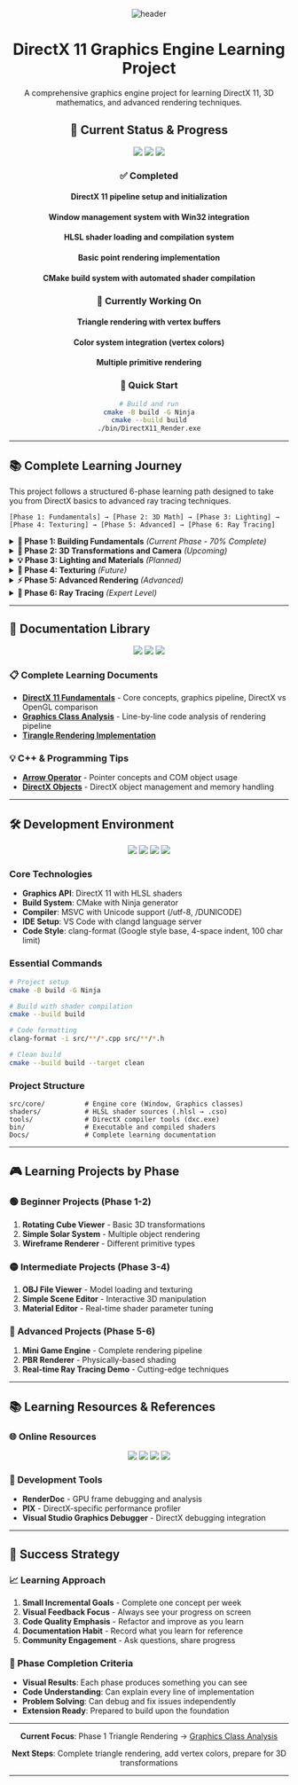 <div align="center">

![header](https://capsule-render.vercel.app/api?type=transparent&color=39FF14&height=150&section=header&text=DirectX%2011%20Engine&fontSize=70&animation=fadeIn&fontColor=39FF14&desc=Learning%20Fundamentals&descSize=20&descAlignY=75)

# DirectX 11 Graphics Engine Learning Project

A comprehensive graphics engine project for learning DirectX 11, 3D mathematics, and advanced rendering techniques.

## 🎯 Current Status & Progress

<p align="center">
  <img src="https://img.shields.io/badge/Phase_1-Fundamentals-39FF14?style=for-the-badge&logo=directx&logoColor=white"/>
  <img src="https://img.shields.io/badge/Point_Rendering-✅_Complete-00AA00?style=for-the-badge"/>
  <img src="https://img.shields.io/badge/Next_Goal-Triangle_Rendering-FF8C00?style=for-the-badge"/>
</p>

### ✅ Completed

#### DirectX 11 pipeline setup and initialization
#### Window management system with Win32 integration
#### HLSL shader loading and compilation system
#### Basic point rendering implementation
#### CMake build system with automated shader compilation

### 🎯 Currently Working On

#### Triangle rendering with vertex buffers
#### Color system integration (vertex colors)
#### Multiple primitive rendering

### 🚀 Quick Start

```bash
# Build and run
cmake -B build -G Ninja
cmake --build build
./bin/DirectX11_Render.exe
```

</div>

---

## 📚 Complete Learning Journey

This project follows a structured 6-phase learning path designed to take you from DirectX basics to advanced ray tracing techniques.

```
[Phase 1: Fundamentals] → [Phase 2: 3D Math] → [Phase 3: Lighting] → [Phase 4: Texturing] → [Phase 5: Advanced] → [Phase 6: Ray Tracing]
```

<details>
<summary><strong>📖 Phase 1: Building Fundamentals</strong> <em>(Current Phase - 70% Complete)</em></summary>
<div align="left">

### Learning Goals

- Master vertex buffers and input layouts
- Understand primitive types (POINTLIST, TRIANGLELIST, TRIANGLESTRIP)
- Implement basic shader pipeline

### Current Progress

- [x] Point rendering implementation ✅
- [x] Basic pipeline setup ✅
- [x] Shader loading system ✅
- [x] Triangle rendering ✅
- [x] Vertex color system ✅
- [ ] Multiple object rendering with index buffers

### Key Implementation

```cpp
// Next: Triangle vertices with colors
struct Vertex {
    DirectX::XMFLOAT3 position;
    DirectX::XMFLOAT4 color;
};

float triangle[] = {
    -0.5f, -0.5f, 0.0f,  // Bottom left
     0.5f, -0.5f, 0.0f,  // Bottom right
     0.0f,  0.5f, 0.0f   // Top
};
```

</div>
</details>

<details>
<summary><strong>🎲 Phase 2: 3D Transformations and Camera</strong> <em>(Upcoming)</em></summary>
<div align="left">

### Core Concepts

- **World Matrix**: Object position, rotation, scale transformations
- **View Matrix**: Camera position and direction handling
- **Projection Matrix**: 3D to 2D projection mathematics

### Implementation Goals

- [ ] Constant buffer system for matrix data
- [ ] Camera class with view matrix generation
- [ ] 3D cube rendering with depth buffer
- [ ] Transformation animations (rotating objects, camera movement)

### Required Components

```cpp
struct MatrixBuffer {
    DirectX::XMMATRIX world;
    DirectX::XMMATRIX view;
    DirectX::XMMATRIX projection;
};

class Camera {
    DirectX::XMFLOAT3 position;
    DirectX::XMFLOAT3 target;
    DirectX::XMFLOAT3 up;
    DirectX::XMMATRIX GetViewMatrix();
};
```

</div>
</details>

<details>
<summary><strong>💡 Phase 3: Lighting and Materials</strong> <em>(Planned)</em></summary>
<div align="left">

### Phong Lighting Model Implementation

- **Ambient Light**: Base illumination level
- **Diffuse Light**: Surface angle-dependent lighting
- **Specular Light**: Reflection-based highlights

### Advanced Features

- Multiple light source types (Directional, Point, Spot)
- Material system with ambient/diffuse/specular properties
- Normal mapping with tangent space calculations

### HLSL Implementation Preview

```hlsl
// Pixel Shader lighting calculation
float3 lightDir = normalize(lightPos - worldPos);
float diffuse = max(dot(normal, lightDir), 0.0);
float3 finalColor = baseColor * (ambient + diffuse);
```

</div>
</details>

<details>
<summary><strong>🎨 Phase 4: Texturing</strong> <em>(Future)</em></summary>
<div align="left">

### Texture Pipeline

- WIC texture loading system
- Sampler state configuration
- UV mapping and coordinate systems
- Multi-texturing (Diffuse, Normal, Specular maps)

### Advanced Techniques

- Cube mapping for environment reflections
- Mipmap generation and usage
- Texture atlasing and optimization

</div>
</details>

<details>
<summary><strong>⚡ Phase 5: Advanced Rendering</strong> <em>(Advanced)</em></summary>
<div align="left">

### Major Features

- **Shadow Mapping**: Real-time shadow generation with PCF
- **Post Processing**: Bloom, tone mapping, FXAA anti-aliasing
- **Deferred Rendering**: G-buffer implementation for complex scenes
- **SSAO**: Screen space ambient occlusion for realistic depth

</div>
</details>

<details>
<summary><strong>🌟 Phase 6: Ray Tracing</strong> <em>(Expert Level)</em></summary>
<div align="left">

### Ray Tracing Fundamentals

- Ray-triangle intersection algorithms
- Recursive ray tracing for reflections/refractions
- Compute shader implementation

### Advanced Ray Tracing

- BVH acceleration structures
- Path tracing with Monte Carlo methods
- Real-time optimization and denoising

```hlsl
[numthreads(8, 8, 1)]
void RaytraceCS(uint3 id : SV_DispatchThreadID) {
    Ray ray = GenerateRay(id.xy);
    float3 color = Trace(ray);
    output[id.xy] = float4(color, 1.0);
}
```

</div>
</details>

---

## 📖 Documentation Library

<p align="center">
  <img src="https://img.shields.io/badge/Documentation-Complete_Guides-4A90E2?style=for-the-badge&logo=gitbook&logoColor=white"/>
  <img src="https://img.shields.io/badge/Analysis-Code_Deep_Dive-E85D75?style=for-the-badge&logo=microscope&logoColor=white"/>
  <img src="https://img.shields.io/badge/Reference-C++_DirectX-9B59B6?style=for-the-badge&logo=cplusplus&logoColor=white"/>
</p>

### 📋 Complete Learning Documents

- **[DirectX 11 Fundamentals](./Docs/DirectX/01_DirectX11_Fundamentals.md)** - Core concepts, graphics pipeline, DirectX vs OpenGL comparison
- **[Graphics Class Analysis](./Docs/DirectX/02_Graphics_Class_Analysis.md)** - Line-by-line code analysis of rendering pipeline
- **[Tirangle Rendering Implementation](./Docs/DirectX/03_Triangle_Rendering.md)**

### 💡 C++ & Programming Tips

- **[Arrow Operator](./Docs/Tips/Arrow_Operator.md)** - Pointer concepts and COM object usage
- **[DirectX Objects](./Docs/Tips/Com_Objects.md)** - DirectX object management and memory handling

---

## 🛠️ Development Environment

<p align="center">
  <img src="https://img.shields.io/badge/Platform-Windows_10/11-0078D4?style=for-the-badge&logo=windows&logoColor=white"/>
  <img src="https://img.shields.io/badge/Language-C++17-00599C?style=for-the-badge&logo=c%2B%2B&logoColor=white"/>
  <img src="https://img.shields.io/badge/Build-CMake_Ninja-064F8C?style=for-the-badge&logo=cmake&logoColor=white"/>
  <img src="https://img.shields.io/badge/Graphics-DirectX_11-107C10?style=for-the-badge&logo=xbox&logoColor=white"/>
</p>

### Core Technologies

- **Graphics API**: DirectX 11 with HLSL shaders
- **Build System**: CMake with Ninja generator
- **Compiler**: MSVC with Unicode support (/utf-8, /DUNICODE)
- **IDE Setup**: VS Code with clangd language server
- **Code Style**: clang-format (Google style base, 4-space indent, 100 char limit)

### Essential Commands

```bash
# Project setup
cmake -B build -G Ninja

# Build with shader compilation
cmake --build build

# Code formatting
clang-format -i src/**/*.cpp src/**/*.h

# Clean build
cmake --build build --target clean
```

### Project Structure

```
src/core/          # Engine core (Window, Graphics classes)
shaders/           # HLSL shader sources (.hlsl → .cso)
tools/             # DirectX compiler tools (dxc.exe)
bin/               # Executable and compiled shaders
Docs/              # Complete learning documentation
```

---

## 🎮 Learning Projects by Phase

### 🟢 Beginner Projects (Phase 1-2)

1. **Rotating Cube Viewer** - Basic 3D transformations
2. **Simple Solar System** - Multiple object rendering
3. **Wireframe Renderer** - Different primitive types

### 🟡 Intermediate Projects (Phase 3-4)

1. **OBJ File Viewer** - Model loading and texturing
2. **Simple Scene Editor** - Interactive 3D manipulation
3. **Material Editor** - Real-time shader parameter tuning

### 🔴 Advanced Projects (Phase 5-6)

1. **Mini Game Engine** - Complete rendering pipeline
2. **PBR Renderer** - Physically-based shading
3. **Real-time Ray Tracing Demo** - Cutting-edge techniques

---

## 📚 Learning Resources & References

### 🌐 Online Resources

<p align="center">
  <a href="https://docs.microsoft.com/en-us/windows/win32/direct3d11/"><img src="https://img.shields.io/badge/Microsoft_DirectX_11_Docs-0078D4?style=flat-square&logo=microsoft&logoColor=white"/></a>
  <a href="https://learnopengl.com/"><img src="https://img.shields.io/badge/LearnOpenGL-Similar_Concepts-E97627?style=flat-square&logo=opengl&logoColor=white"/></a>
  <a href="https://www.scratchapixel.com/"><img src="https://img.shields.io/badge/Scratchapixel-Graphics_Theory-4A90E2?style=flat-square&logo=scratchapixel&logoColor=white"/></a>
  <a href="https://developer.nvidia.com/gpugems"><img src="https://img.shields.io/badge/GPU_Gems-Advanced_Techniques-76B900?style=flat-square&logo=nvidia&logoColor=white"/></a>
</p>

### 🔧 Development Tools

- **RenderDoc** - GPU frame debugging and analysis
- **PIX** - DirectX-specific performance profiler
- **Visual Studio Graphics Debugger** - DirectX debugging integration

---

## 🚀 Success Strategy

### 📈 Learning Approach

1. **Small Incremental Goals** - Complete one concept per week
2. **Visual Feedback Focus** - Always see your progress on screen
3. **Code Quality Emphasis** - Refactor and improve as you learn
4. **Documentation Habit** - Record what you learn for reference
5. **Community Engagement** - Ask questions, share progress

### 🎯 Phase Completion Criteria

- **Visual Results**: Each phase produces something you can see
- **Code Understanding**: Can explain every line of implementation
- **Problem Solving**: Can debug and fix issues independently
- **Extension Ready**: Prepared to build upon the foundation

---

<div align="center">

**Current Focus**: Phase 1 Triangle Rendering → [Graphics Class Analysis](./Docs/DirectX/02_Graphics_Class_Analysis.md)

**Next Steps**: Complete triangle rendering, add vertex colors, prepare for 3D transformations

---

</div>
